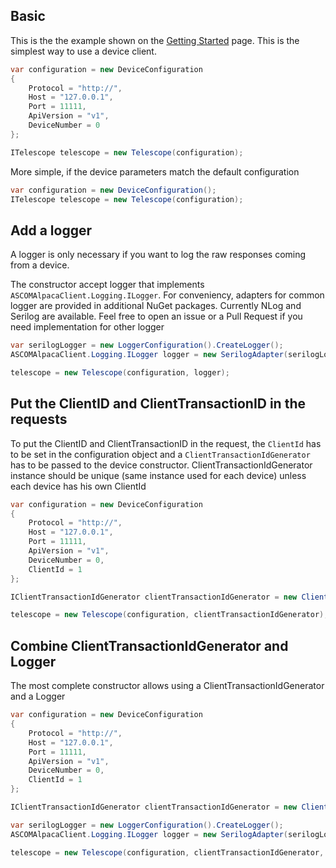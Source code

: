 ## Basic

This is the the example shown on the [Getting Started]((https://github.com/elendil-software/ASCOM.Alpaca.Client/wiki/Getting-Started#basic-usage)) page. This is the simplest way to use a device client.

```csharp
var configuration = new DeviceConfiguration
{
    Protocol = "http://",
    Host = "127.0.0.1",
    Port = 11111,
    ApiVersion = "v1",
    DeviceNumber = 0
};

ITelescope telescope = new Telescope(configuration);
```

More simple, if the device parameters match the default configuration

```csharp
var configuration = new DeviceConfiguration();
ITelescope telescope = new Telescope(configuration);
```

## Add a logger

A logger is only necessary if you want to log the raw responses coming from a device.

The constructor accept logger that implements `ASCOMAlpacaClient.Logging.ILogger`. For conveniency, adapters for common logger are provided in additional NuGet packages. Currently NLog and Serilog are available. Feel free to open an issue or a Pull Request if you need implementation for other logger

```csharp
var serilogLogger = new LoggerConfiguration().CreateLogger();
ASCOMAlpacaClient.Logging.ILogger logger = new SerilogAdapter(serilogLogger);

telescope = new Telescope(configuration, logger);
```

## Put the ClientID and ClientTransactionID in the requests

To put the ClientID and ClientTransactionID in the request, the `ClientId` has to be set in the configuration object and a `ClientTransactionIdGenerator` has to be passed to the device constructor. ClientTransactionIdGenerator instance should be unique (same instance used for each device) unless each device has his own ClientId

```csharp
var configuration = new DeviceConfiguration
{
    Protocol = "http://",
    Host = "127.0.0.1",
    Port = 11111,
    ApiVersion = "v1",
    DeviceNumber = 0,
    ClientId = 1
};

IClientTransactionIdGenerator clientTransactionIdGenerator = new ClientTransactionIdGenerator();

telescope = new Telescope(configuration, clientTransactionIdGenerator);
```

## Combine ClientTransactionIdGenerator and Logger

The most complete constructor allows using a ClientTransactionIdGenerator and a Logger

```csharp
var configuration = new DeviceConfiguration
{
    Protocol = "http://",
    Host = "127.0.0.1",
    Port = 11111,
    ApiVersion = "v1",
    DeviceNumber = 0,
    ClientId = 1
};

IClientTransactionIdGenerator clientTransactionIdGenerator = new ClientTransactionIdGenerator();

var serilogLogger = new LoggerConfiguration().CreateLogger();
ASCOMAlpacaClient.Logging.ILogger logger = new SerilogAdapter(serilogLogger);

telescope = new Telescope(configuration, clientTransactionIdGenerator, logger);
```